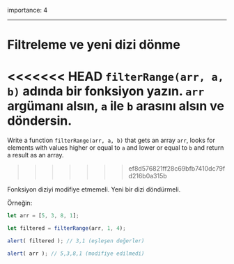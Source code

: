 importance: 4

---

# Filtreleme ve yeni dizi dönme

<<<<<<< HEAD
`filterRange(arr, a, b)` adında bir fonksiyon yazın. `arr` argümanı alsın, `a` ile `b` arasını alsın ve döndersin.
=======
Write a function `filterRange(arr, a, b)` that gets an array `arr`, looks for elements with values higher or equal to `a` and lower or equal to `b` and return a result as an array.
>>>>>>> ef8d576821ff28c69bfb7410dc79fd216b0a315b

Fonksiyon diziyi modifiye etmemeli. Yeni bir dizi döndürmeli.

Örneğin:

```js
let arr = [5, 3, 8, 1];

let filtered = filterRange(arr, 1, 4); 

alert( filtered ); // 3,1 (eşleşen değerler)

alert( arr ); // 5,3,8,1 (modifiye edilmedi)
```